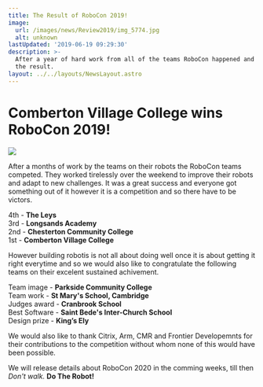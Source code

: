 ```yaml
---
title: The Result of RoboCon 2019!
image: 
  url: /images/news/Review2019/img_5774.jpg
  alt: unknown
lastUpdated: '2019-06-19 09:29:30'
description: >-
  After a year of hard work from all of the teams RoboCon happened and here is
  the result.
layout: ../../layouts/NewsLayout.astro
---
```

# Comberton Village College wins RoboCon 2019!

![](/images/news/Review2019/img_5774.jpg)

After a months of work by the teams on their robots the RoboCon teams competed. They worked tirelessly over the weekend to improve their robots and adapt to new challenges. It was a great success and everyone got something out of it however it is a competition and so there have to be victors. 

4th - **The Leys** \
3rd - **Longsands Academy**\
2nd - **Chesterton Community College**\
1st - **Comberton Village College**

However building robotis is not all about doing well once it is about getting it right everytime and so we would also like to congratulate the following teams on their excelent sustained achivement.

Team image - **Parkside Community College**\
Team work - **St Mary's School, Cambridge**\
Judges award - **Cranbrook School**
\
Best Software - **Saint Bede's Inter-Church School**
\
Design prize -  **King’s Ely**

We would also like to thank Citrix, Arm, CMR and Frontier Developemnts for their contributions to the competition without whom none of this would have been possible.

We will release details about RoboCon 2020 in the comming weeks, till then _Don't walk._ **Do The Robot!**
